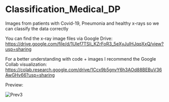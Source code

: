 # Classification_Medical_DP
Images from patients with Covid-19, Pneumonia and healthy x-rays so we can classify the data correctly

You can find the x-ray image files via Google Drive: https://drive.google.com/file/d/1Ulef7TSli_KZrFoR3_5eXyJuIHJqqXxQ/view?usp=sharing

For a better understanding with code + images I recommend the Google Collab visualization: https://colab.research.google.com/drive/1Ccx9b5gnvY6h3AOd88BEBuV36AwGHv66?usp=sharing

Preview:

![Prev3](https://user-images.githubusercontent.com/82041393/187798609-f5283d0e-60db-4f33-968b-0122acb68307.jpg)
